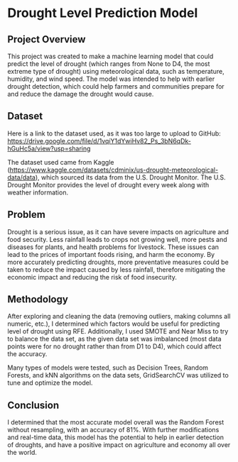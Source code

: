 # Drought Level Prediction Model

## Project Overview

This project was created to make a machine learning model that could predict the level of drought (which ranges from None to D4, the most extreme type of drought) using meteorological data, such as temperature, humidity, and wind speed. The model was intended to help with earlier drought detection, which could help farmers and communities prepare for and reduce the damage the drought would cause.

## Dataset

Here is a link to the dataset used, as it was too large to upload to GitHub: https://drive.google.com/file/d/1vqiY1dYwiHv82_Ps_3bN6qDk-hGuHc5a/view?usp=sharing 

The dataset used came from Kaggle (https://www.kaggle.com/datasets/cdminix/us-drought-meteorological-data/data), which sourced its data from the U.S. Drought Monitor. The U.S. Drought Monitor provides the level of drought every week along with weather information.

## Problem

Drought is a serious issue, as it can have severe impacts on agriculture and food security. Less rainfall leads to crops not growing well, more pests and diseases for plants, and health problems for livestock. These issues can lead to the prices of important foods rising, and harm the economy. By more accurately predicting droughts, more preventative measures could be taken to reduce the impact caused by less rainfall, therefore mitigating the economic impact and reducing the risk of food insecurity.   

## Methodology

After exploring and cleaning the data (removing outliers, making columns all numeric, etc.), I determined which factors would be useful for predicting level of drought using RFE. Additionally, I used SMOTE and Near Miss to try to balance the data set, as the given data set was imbalanced (most data points were for no drought rather than from D1 to D4), which could affect the accuracy.

Many types of models were tested, such as Decision Trees, Random Forests, and kNN algorithms on the data sets, GridSearchCV was utilized to tune and optimize the model.

## Conclusion

I determined that the most accurate model overall was the Random Forest without resampling, with an accuracy of 81%. With further modifications and real-time data, this model has the potential to help in earlier detection of droughts, and have a positive impact on agriculture and economy all over the world.


